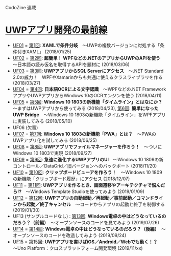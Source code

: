 CodoZine 連載  
# [UWPアプリ開発の最前線](https://codezine.jp/article/corner/731)

- [UF01](./UF01/) = [第1回](http://codezine.jp/article/detail/10623): **XAMLで条件分岐**　～UWPの複数バージョンに対処する「条件付きXAML」 (2018/01/25)
- [UF02](./UF02/) = [第2回](http://codezine.jp/article/detail/10654): **超簡単！ WPFなどの.NETのアプリからUWPのAPIを使う**　～日本語の読み仮名を取得するAPIを題材に (2018/03/06)
- [UF03](./UF03/) = [第3回](http://codezine.jp/article/detail/10702): **UWPアプリからSQL Serverにアクセス**　～.NET Standard 2.0の威力！　WPFやXamarinからも共通に使えるクラスライブラリを作る (2018/03/27)
- [UF04](./UF04/) = [第4回](https://codezine.jp/article/detail/10748): **日本語OCRによる文字認識**　～WPFなどの.NET FrameworkアプリやUWPアプリからWindows 10のOCRエンジンを使う (2018/04/11)
- [UF05](./UF05/) = [第5回](https://codezine.jp/article/detail/10790): **Windows 10 1803の新機能「タイムライン」とはなにか？**　～まずはUWPアプリから使ってみる (2018/04/23), [第6回](https://codezine.jp/article/detail/10810): **簡単になったUWP Bridge**　～Windows 10 1803の新機能「タイムライン」をWPFアプリに実装してみる (2018/05/10)
- UF06 (欠番)
- [UF07](./UF07/) = [第7回](https://codezine.jp/article/detail/10837): **Windows 10 1803の新機能「PWA」とは？**　～PWAのUWPアプリ化を試してみる (2018/06/25)
- [UF08](./UF08/) = [第8回](https://codezine.jp/article/detail/11072): **UWPアプリでファイルマネージャーを作ろう！**　～ついにWindows 10 1803で実現 (2018/09/27)
- [UF09](./UF09/) = [第9回](https://codezine.jp/article/detail/11188): **急速に進化するUWPアプリのUI**　～Windows 10 1809の新コントロール／DataGrid／旧バージョンへのバックポート (2018/11/20)
- [UF10](./UF10/) = [第10回](https://codezine.jp/article/detail/11229): **クリップボードビューアを作ろう！**　～Windows 10 1809の新機能「クリップボード履歴」にアクセス (2018/12/07)
- [UF11](./UF11/) = [第11回](https://codezine.jp/article/detail/11282): **UWPアプリを作るとき、画面遷移やアーキテクチャで悩んだら!?**　～Windows Template Studioを使ってみよう (2019/01/09)
- [UF12](./UF12/) = [第12回](https://codezine.jp/article/detail/11325): **UWPアプリの自動起動／再起動／事前起動／コマンドラインから起動／終了キャンセル**　～コードからアプリの起動と終了を制御する (2019/01/30)
- UF13 (サンプルコードなし) : [第13回](https://codezine.jp/article/detail/11538): **Windows電卓の中はどうなっているのだろう？（前編）**　～オープンソースのコードを見てみよう (2019/07/26)
- [UF14](./UF14/) = [第14回](https://codezine.jp/article/detail/11706): **Windows電卓の中はどうなっているのだろう？（後編）**　～オープンソースのコードを改造してみよう (2019/09/24)
- [UF15](./UF15/) = [第15回](https://codezine.jp/article/detail/11795): **UWPアプリを書けばiOS／Android／Webでも動く！？**　～Uno Platform：クロスプラットフォーム開発環境 (2019/11/xx)

